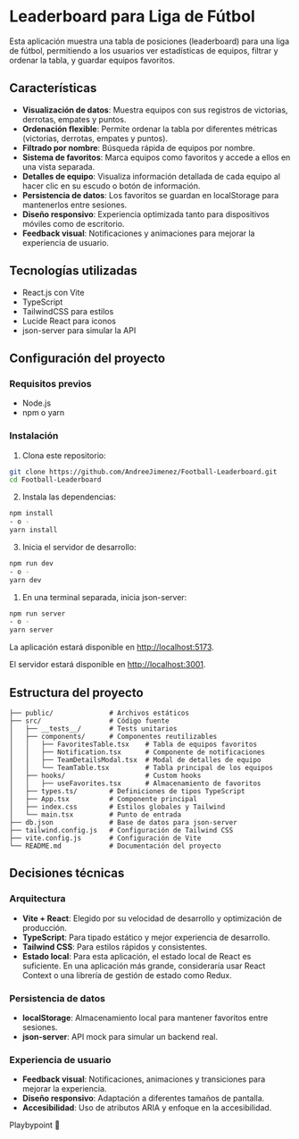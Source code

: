 # Leaderboard para Liga de Fútbol

Esta aplicación muestra una tabla de posiciones (leaderboard) para una liga de fútbol, permitiendo a los usuarios ver estadísticas de equipos, filtrar y ordenar la tabla, y guardar equipos favoritos.

## Características
- **Visualización de datos**: Muestra equipos con sus registros de victorias, derrotas, empates y puntos.
- **Ordenación flexible**: Permite ordenar la tabla por diferentes métricas (victorias, derrotas, empates y puntos).
- **Filtrado por nombre**: Búsqueda rápida de equipos por nombre.
- **Sistema de favoritos**: Marca equipos como favoritos y accede a ellos en una vista separada.
- **Detalles de equipo**: Visualiza información detallada de cada equipo al hacer clic en su escudo o botón de información.
- **Persistencia de datos**: Los favoritos se guardan en localStorage para mantenerlos entre sesiones.
- **Diseño responsivo**: Experiencia optimizada tanto para dispositivos móviles como de escritorio.
- **Feedback visual**: Notificaciones y animaciones para mejorar la experiencia de usuario.

## Tecnologías utilizadas

- React.js con Vite
- TypeScript
- TailwindCSS para estilos
- Lucide React para iconos
- json-server para simular la API

## Configuración del proyecto

### Requisitos previos

- Node.js
- npm o yarn

### Instalación

1. Clona este repositorio:
```bash
git clone https://github.com/AndreeJimenez/Football-Leaderboard.git
cd Football-Leaderboard
```


2. Instala las dependencias:
```bash
npm install
- o -
yarn install
```

3. Inicia el servidor de desarrollo:
```bash
npm run dev
- o -
yarn dev
```

1. En una terminal separada, inicia json-server:
```bash
npm run server
- o -
yarn server
```

La aplicación estará disponible en [http://localhost:5173](http://localhost:5173).

El servidor estará disponible en [http://localhost:3001](http://localhost:3001).

## Estructura del proyecto

```
├── public/              # Archivos estáticos
├── src/                 # Código fuente
│   ├── __tests__/       # Tests unitarios
│   ├── components/      # Componentes reutilizables
│   │   ├── FavoritesTable.tsx    # Tabla de equipos favoritos
│   │   ├── Notification.tsx      # Componente de notificaciones
│   │   ├── TeamDetailsModal.tsx  # Modal de detalles de equipo
│   │   └── TeamTable.tsx         # Tabla principal de los equipos
│   ├── hooks/                    # Custom hooks
│   │   ├── useFavorites.tsx      # Almacenamiento de favoritos
│   ├── types.ts/        # Definiciones de tipos TypeScript
│   ├── App.tsx          # Componente principal
│   ├── index.css        # Estilos globales y Tailwind
│   └── main.tsx         # Punto de entrada
├── db.json              # Base de datos para json-server
├── tailwind.config.js   # Configuración de Tailwind CSS
├── vite.config.js       # Configuración de Vite
└── README.md            # Documentación del proyecto
```

## Decisiones técnicas

### Arquitectura

- **Vite + React**: Elegido por su velocidad de desarrollo y optimización de producción.
- **TypeScript**: Para tipado estático y mejor experiencia de desarrollo.
- **Tailwind CSS**: Para estilos rápidos y consistentes.
- **Estado local**: Para esta aplicación, el estado local de React es suficiente. En una aplicación más grande, consideraría usar React Context o una librería de gestión de estado como Redux.

### Persistencia de datos

- **localStorage**: Almacenamiento local para mantener favoritos entre sesiones.
- **json-server**: API mock para simular un backend real.


### Experiencia de usuario

- **Feedback visual**: Notificaciones, animaciones y transiciones para mejorar la experiencia.
- **Diseño responsivo**: Adaptación a diferentes tamaños de pantalla.
- **Accesibilidad**: Uso de atributos ARIA y enfoque en la accesibilidad.

Playbypoint :green_heart: